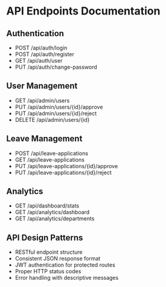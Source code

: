 # API Endpoints Documentation

## Authentication
- POST /api/auth/login
- POST /api/auth/register
- GET /api/auth/user
- PUT /api/auth/change-password

## User Management
- GET /api/admin/users
- PUT /api/admin/users/{id}/approve
- PUT /api/admin/users/{id}/reject
- DELETE /api/admin/users/{id}

## Leave Management
- POST /api/leave-applications
- GET /api/leave-applications
- PUT /api/leave-applications/{id}/approve
- PUT /api/leave-applications/{id}/reject

## Analytics
- GET /api/dashboard/stats
- GET /api/analytics/dashboard
- GET /api/analytics/departments

## API Design Patterns
- RESTful endpoint structure
- Consistent JSON response format
- JWT authentication for protected routes
- Proper HTTP status codes
- Error handling with descriptive messages